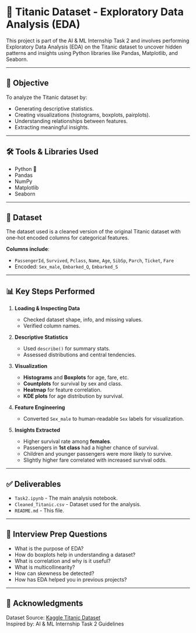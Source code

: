 # 🚢 Titanic Dataset - Exploratory Data Analysis (EDA)

This project is part of the AI & ML Internship Task 2 and involves performing Exploratory Data Analysis (EDA) on the Titanic dataset to uncover hidden patterns and insights using Python libraries like Pandas, Matplotlib, and Seaborn.

---

## 📌 Objective

To analyze the Titanic dataset by:
- Generating descriptive statistics.
- Creating visualizations (histograms, boxplots, pairplots).
- Understanding relationships between features.
- Extracting meaningful insights.

---

## 🛠 Tools & Libraries Used

- Python 🐍
- Pandas
- NumPy
- Matplotlib
- Seaborn

---

## 📁 Dataset

The dataset used is a cleaned version of the original Titanic dataset with one-hot encoded columns for categorical features.

**Columns include**:
- `PassengerId`, `Survived`, `Pclass`, `Name`, `Age`, `SibSp`, `Parch`, `Ticket`, `Fare`
- Encoded: `Sex_male`, `Embarked_Q`, `Embarked_S`

---

## 📊 Key Steps Performed

1. **Loading & Inspecting Data**
   - Checked dataset shape, info, and missing values.
   - Verified column names.

2. **Descriptive Statistics**
   - Used `describe()` for summary stats.
   - Assessed distributions and central tendencies.

3. **Visualization**
   - **Histograms** and **Boxplots** for age, fare, etc.
   - **Countplots** for survival by sex and class.
   - **Heatmap** for feature correlation.
   - **KDE plots** for age distribution by survival.

4. **Feature Engineering**
   - Converted `Sex_male` to human-readable `Sex` labels for visualization.

5. **Insights Extracted**
   - Higher survival rate among **females**.
   - Passengers in **1st class** had a higher chance of survival.
   - Children and younger passengers were more likely to survive.
   - Slightly higher fare correlated with increased survival odds.

---

## ✅ Deliverables

- `Task2.ipynb` - The main analysis notebook.
- `Cleaned_Titanic.csv` - Dataset used for the analysis.
- `README.md` - This file.


---

## 💬 Interview Prep Questions

- What is the purpose of EDA?
- How do boxplots help in understanding a dataset?
- What is correlation and why is it useful?
- What is multicollinearity?
- How can skewness be detected?
- How has EDA helped you in previous projects?

---

## 🙌 Acknowledgments

Dataset Source: [Kaggle Titanic Dataset](https://www.kaggle.com/datasets/yasserh/titanic-dataset)  
Inspired by: AI & ML Internship Task 2 Guidelines


